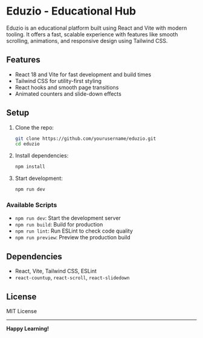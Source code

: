 # Eduzio - Educational Hub

Eduzio is an educational platform built using React and Vite with modern tooling. It offers a fast, scalable experience with features like smooth scrolling, animations, and responsive design using Tailwind CSS.

## Features

- React 18 and Vite for fast development and build times
- Tailwind CSS for utility-first styling
- React hooks and smooth page transitions
- Animated counters and slide-down effects

## Setup

1. Clone the repo:

   ```bash
   git clone https://github.com/yourusername/eduzio.git
   cd eduzio
   ```

2. Install dependencies:

   ```bash
   npm install
   ```

3. Start development:
   ```bash
   npm run dev
   ```

### Available Scripts

- `npm run dev`: Start the development server
- `npm run build`: Build for production
- `npm run lint`: Run ESLint to check code quality
- `npm run preview`: Preview the production build

## Dependencies

- React, Vite, Tailwind CSS, ESLint
- `react-countup`, `react-scroll`, `react-slidedown`

## License

MIT License

---

**Happy Learning!**
